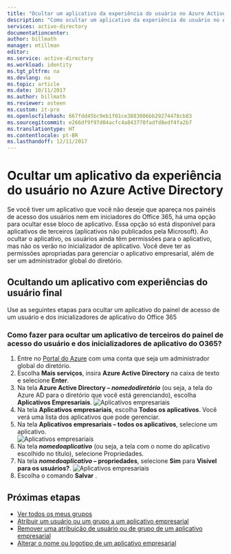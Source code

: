 ```yaml
---
title: "Ocultar um aplicativo da experiência do usuário no Azure Active Directory | Microsoft Docs"
description: "Como ocultar um aplicativo da experiência do usuário no Azure Active Directory"
services: active-directory
documentationcenter: 
author: billmath
manager: mtillman
editor: 
ms.service: active-directory
ms.workload: identity
ms.tgt_pltfrm: na
ms.devlang: na
ms.topic: article
ms.date: 10/11/2017
ms.author: billmath
ms.reviewer: asteen
ms.custom: it-pro
ms.openlocfilehash: 667fdd45bc9eb1f01ce3883006bb29274478cb83
ms.sourcegitcommit: e266df9f97d04acfc4a843770fadfd8edf4fa2b7
ms.translationtype: HT
ms.contentlocale: pt-BR
ms.lasthandoff: 12/11/2017
---
```

# <a name="hide-an-application-from-users-experience-in-azure-active-directory"></a>Ocultar um aplicativo da experiência do usuário no Azure Active Directory

Se você tiver um aplicativo que você não deseje que apareça nos painéis de acesso dos usuários nem em iniciadores do Office 365, há uma opção para ocultar esse bloco de aplicativo. Essa opção só está disponível para aplicativos de terceiros (aplicativos não publicados pela Microsoft). Ao ocultar o aplicativo, os usuários ainda têm permissões para o aplicativo, mas não os verão no inicializador de aplicativo. Você deve ter as permissões apropriadas para gerenciar o aplicativo empresarial, além de ser um administrador global do diretório. 

## <a name="hiding-an-application-from-users-end-user-experiences"></a>Ocultando um aplicativo com experiências do usuário final
Use as seguintes etapas para ocultar um aplicativo do painel de acesso de um usuário e dos inicializadores de aplicativo do Office 365

### <a name="how-do-i-hide-a-third-party-app-from-users-access-panel-and-o365-app-launchers"></a>Como fazer para ocultar um aplicativo de terceiros do painel de acesso do usuário e dos inicializadores de aplicativo do O365?

1.  Entre no [Portal do Azure](https://portal.azure.com) com uma conta que seja um administrador global do diretório.
2.  Escolha **Mais serviços**, insira **Azure Active Directory** na caixa de texto e selecione **Enter**.
3.  Na tela **Azure Active Directory – *nomedodiretório*** (ou seja, a tela do Azure AD para o diretório que você está gerenciando), escolha **Aplicativos Empresariais**.
![Aplicativos empresariais](media/active-directory-coreapps-hide-third-party-app/app1.png)
4.  Na tela **Aplicativos empresariais**, escolha **Todos os aplicativos**. Você verá uma lista dos aplicativos que pode gerenciar.
5.  Na tela **Aplicativos empresariais – todos os aplicativos**, selecione um aplicativo.</br>
![Aplicativos empresariais](media/active-directory-coreapps-hide-third-party-app/app2.png)
6.  Na tela ***nomedoaplicativo*** (ou seja, a tela com o nome do aplicativo escolhido no título), selecione Propriedades.
7.  Na tela ***nomedoaplicativo* – propriedades**, selecione **Sim** para **Visível para os usuários?**.
![Aplicativos empresariais](media/active-directory-coreapps-hide-third-party-app/app3.png)
8.  Escolha o comando **Salvar** .

## <a name="next-steps"></a>Próximas etapas
* [Ver todos os meus grupos](active-directory-groups-view-azure-portal.md)
* [Atribuir um usuário ou um grupo a um aplicativo empresarial](active-directory-coreapps-assign-user-azure-portal.md)
* [Remover uma atribuição de usuário ou de grupo de um aplicativo empresarial](active-directory-coreapps-remove-assignment-azure-portal.md)
* [Alterar o nome ou logotipo de um aplicativo empresarial](active-directory-coreapps-change-app-logo-user-azure-portal.md)
